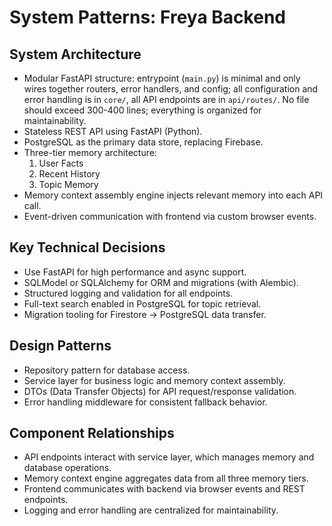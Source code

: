 # System Patterns: Freya Backend

## System Architecture

- Modular FastAPI structure: entrypoint (`main.py`) is minimal and only wires together routers, error handlers, and config; all configuration and error handling is in `core/`, all API endpoints are in `api/routes/`. No file should exceed 300-400 lines; everything is organized for maintainability.
- Stateless REST API using FastAPI (Python).
- PostgreSQL as the primary data store, replacing Firebase.
- Three-tier memory architecture:
  1. User Facts
  2. Recent History
  3. Topic Memory
- Memory context assembly engine injects relevant memory into each API call.
- Event-driven communication with frontend via custom browser events.

## Key Technical Decisions

- Use FastAPI for high performance and async support.
- SQLModel or SQLAlchemy for ORM and migrations (with Alembic).
- Structured logging and validation for all endpoints.
- Full-text search enabled in PostgreSQL for topic retrieval.
- Migration tooling for Firestore → PostgreSQL data transfer.

## Design Patterns

- Repository pattern for database access.
- Service layer for business logic and memory context assembly.
- DTOs (Data Transfer Objects) for API request/response validation.
- Error handling middleware for consistent fallback behavior.

## Component Relationships

- API endpoints interact with service layer, which manages memory and database operations.
- Memory context engine aggregates data from all three memory tiers.
- Frontend communicates with backend via browser events and REST endpoints.
- Logging and error handling are centralized for maintainability.
